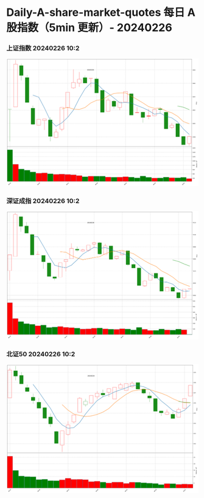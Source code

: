 
# Daily-A-share-market-quotes 每日 A 股指数（5min 更新）- 20240226

### 上证指数 20240226 10:2
![](./fig/2024/2/20240226-sh000001.png)

### 深证成指 20240226 10:2
![](./fig/2024/2/20240226-sz399001.png)

### 北证50 20240226 10:2
![](./fig/2024/2/20240226-bj899050.png)
